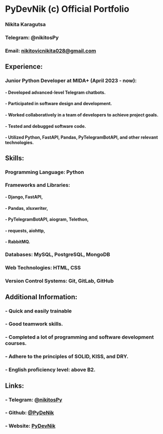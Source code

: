 # PyDevNik (c) Official Portfolio
### Nikita Karagutsa
### Telegram: @nikitosPy
### Email: nikitovicnikita028@gmail.com

## Experience:
### Junior Python Developer at MIDA+ (April 2023 - now):
#### - Developed advanced-level Telegram chatbots.
#### - Participated in software design and development.
#### - Worked collaboratively in a team of developers to achieve project goals.
#### - Tested and debugged software code.
#### - Utilized Python, FastAPI, Pandas, PyTelegramBotAPI, and other relevant technologies.

## Skills:

### Programming Language: Python
### Frameworks and Libraries: 
#### - Django, FastAPI, 
#### - Pandas, xlsxwriter, 
#### - PyTelegramBotAPI, aiogram, Telethon, 
#### - requests, aiohttp, 
#### - RabbitMQ.
### Databases: MySQL, PostgreSQL, MongoDB
### Web Technologies: HTML, CSS
### Version Control Systems: Git, GitLab, GitHub

## Additional Information:
### - Quick and easily trainable 
### - Good teamwork skills.
### - Completed a lot of programming and software development courses.
### - Adhere to the principles of SOLID, KISS, and DRY.
### - English proficiency level: above B2.

## Links: 
### - Telegram: [@nikitosPy](t.me/nikitosPy)
### - Github: [@PyDeNik](github.com/PyDevNik)
### - Website: [PyDevNik](pydevnik.gq)
